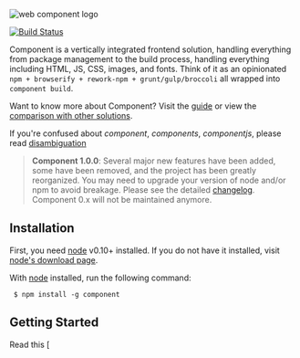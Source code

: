   ![web component logo](http://i49.tinypic.com/e7nj9v.png)

  [![Build Status](https://travis-ci.org/componentjs/component.png)](https://travis-ci.org/componentjs/component)

  Component is a vertically integrated frontend solution, handling everything from package management to the build process, handling everything including HTML, JS, CSS, images, and fonts. Think of it as an opinionated `npm + browserify + rework-npm + grunt/gulp/broccoli` all wrapped into `component build`.

  Want to know more about Component? Visit the [guide](https://github.com/componentjs/guide) or view the [comparison with other solutions](https://github.com/componentjs/guide/blob/master/component/vs.md).

  If you're confused about _component_, _components_, _componentjs_, please read [disambiguation](https://github.com/componentjs/component/blob/master/disambiguation.md)

> **Component 1.0.0**: Several
major new features have been added, some have been removed, and the project has been greatly reorganized. You may need to upgrade your
version of node and/or npm to avoid breakage. Please see the detailed [changelog](https://github.com/componentjs/guide/blob/master/changelogs/1.0.0.md). Component 0.x will not be maintained anymore.

## Installation

  First, you need [node](http://nodejs.org) v0.10+ installed. If you do not have it installed, visit [node's download page](http://nodejs.org/download/).

  With [node](http://nodejs.org) installed, run the following command:

     $ npm install -g component

## Getting Started

Read this [